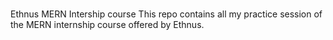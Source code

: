 # 
Ethnus MERN Intership course This repo contains all my practice session of the MERN internship course offered by Ethnus.


